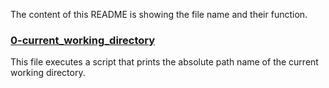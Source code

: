 The content of this README is showing the file name and their function.

### [0-current_working_directory](0-current_working_directory)
This file executes a script that prints the absolute path name of the current working directory.
